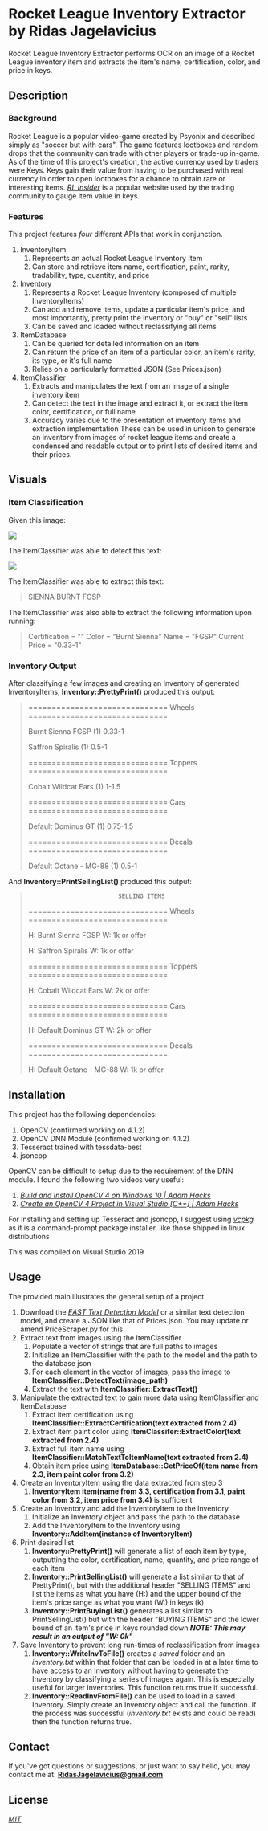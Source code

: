 # Rocket League Inventory Extractor by Ridas Jagelavicius
Rocket League Inventory Extractor performs OCR on an image of a Rocket League inventory item and extracts the item's name, certification, color, and price in keys.

## Description
### Background
Rocket League is a popular video-game created by Psyonix and described simply as "soccer but with cars".
The game features lootboxes and random drops that the community can trade with other players or trade-up in-game.
As of the time of this project's creation, the active currency used by traders were Keys.
Keys gain their value from having to be purchased with real currency in order to open lootboxes for a chance to obtain rare or interesting items.
*[RL Insider](https://rl.insider.gg)* is a popular website used by the trading community to gauge item value in keys.

### Features
This project features *four* different APIs that work in conjunction.
1. InventoryItem
   1. Represents an actual Rocket League Inventory Item
   1. Can store and retrieve item name, certification, paint, rarity, tradability, type, quantity, and price
1. Inventory
   1. Represents a Rocket League Inventory (composed of multiple InventoryItems)
   1. Can add and remove items, update a particular item's price, and most importantly, pretty print the inventory or "buy" or "sell" lists
   1. Can be saved and loaded without reclassifying all items
1. ItemDatabase
   1. Can be queried for detailed information on an item
   1. Can return the price of an item of a particular color, an item's rarity, its type, or it's full name
   1. Relies on a particularly formatted JSON (See Prices.json)
1. ItemClassifier
   1. Extracts and manipulates the text from an image of a single inventory item
   1. Can detect the text in the image and extract it, or extract the item color, certification, or full name
   1. Accuracy varies due to the presentation of inventory items and extraction implementation
These can be used in unison to generate an inventory from images of rocket league items and create a condensed and readable output or to print lists of desired items and their prices.

## Visuals
### Item Classification
Given this image:

![](https://i.imgur.com/tPO6yzt.png)

The ItemClassifier was able to detect this text:

![](https://i.imgur.com/BD9DjxA.png)

The ItemClassifier was able to extract this text:
> SIENNA
> BURNT
> FGSP

The ItemClassifier was also able to extract the following information upon running:
> Certification = ""
> Color = "Burnt Sienna"
> Name = "FGSP"
> Current Price = "0.33-1"

### Inventory Output
After classifying a few images and creating an Inventory of generated InventoryItems,
**Inventory::PrettyPrint()** produced this output:
>==============================  Wheels  ==============================
>
> Burnt Sienna  FGSP (1) 0.33-1
>
> Saffron  Spiralis (1) 0.5-1
>
>==============================  Toppers  ==============================
>
> Cobalt  Wildcat Ears (1) 1-1.5
>
>==============================  Cars  ==============================
>
> Default  Dominus GT (1) 0.75-1.5
>
>==============================  Decals  ==============================
>
>  Default  Octane - MG-88 (1) 0.5-1

And **Inventory::PrintSellingList()** produced this output:
>                              SELLING ITEMS
>==============================  Wheels  ==============================
>
>H: Burnt Sienna  FGSP
>   W: 1k or offer
>
>H: Saffron  Spiralis
>   W: 1k or offer
>
>==============================  Toppers  ==============================
>
>H: Cobalt  Wildcat Ears
>   W: 2k or offer
>
>==============================  Cars  ==============================
>
>H: Default  Dominus GT
>   W: 2k or offer
>
>==============================  Decals  ==============================
>
>H: Default  Octane - MG-88
>   W: 1k or offer

## Installation
This project has the following dependencies:
1. OpenCV (confirmed working on 4.1.2)
1. OpenCV DNN Module (confirmed working on 4.1.2)
1. Tesseract trained with tessdata-best
1. jsoncpp

OpenCV can be difficult to setup due to the requirement of the DNN module.
I found the following two videos very useful:
1. *[Build and Install OpenCV 4 on Windows 10 | Adam Hacks](https://www.youtube.com/watch?v=x5EWlNQ6z5w&)*
1. *[Create an OpenCV 4 Project in Visual Studio [C++] | Adam Hacks](https://www.youtube.com/watch?v=p-6rG6Zgu4U&)*

For installing and setting up Tesseract and jsoncpp, I suggest using *[vcpkg](https://vcpkg.readthedocs.io/en/latest/)* as it is a command-prompt package installer, like those shipped in linux distributions

This was compiled on Visual Studio 2019

## Usage
The provided main illustrates the general setup of a project.
1. Download the *[EAST Text Detection Model](https://github.com/oyyd/frozen_east_text_detection.pb)* or a similar text detection model, and create a JSON like that of Prices.json. You may update or amend PriceScraper.py for this.
1. Extract text from images using the ItemClassifier
   1. Populate a vector of strings that are full paths to images
   1. Initialize an ItemClassifier with the path to the model and the path to the database json
   1. For each element in the vector of images, pass the image to **ItemClassifier::DetectText(image_path)**
   1. Extract the text with **ItemClassifier::ExtractText()**
1. Manipulate the extracted text to gain more data using ItemClassifier and ItemDatabase
   1. Extract item certification using **ItemClassifier::ExtractCertification(text extracted from 2.4)**
   1. Extract item paint color using **ItemClassifer::ExtractColor(text extracted from 2.4)**
   1. Extract full item name using **ItemClassifier::MatchTextToItemName(text extracted from 2.4)**
   1. Obtain item price using **ItemDatabase::GetPriceOf(item name from 2.3, item paint color from 3.2)**
1. Create an InventoryItem using the data extracted from step 3
   1. **InventoryItem item(name from 3.3, certification from 3.1, paint color from 3.2, item price from 3.4)** is sufficient
1. Create an Inventory and add the InventoryItem to the Inventory
   1. Initialize an Inventory object and pass the path to the database
   1. Add the InventoryItem to the Inventory using **Inventory::AddItem(instance of InventoryItem)**
1. Print desired list
   1. **Inventory::PrettyPrint()** will generate a list of each item by type, outputting the color, certification, name, quantity, and price range of each item
   1. **Inventory::PrintSellingList()** will generate a list similar to that of PrettyPrint(), but with the additional header "SELLING ITEMS" and list the items as what you have (H:) and the upper bound of the item's price range as what you want (W:) in keys (k)
   1. **Inventory::PrintBuyingList()** generates a list similar to PrintSellingList() but with the header "BUYING ITEMS" and the lower bound of an item's price in keys rounded down ***NOTE: This may result in an output of "W: 0k"***
1. Save Inventory to prevent long run-times of reclassification from images
   1. **Inventory::WriteInvToFile()** creates a *saved* folder and an *inventory.txt* within that folder that can be loaded in at a later time to have access to an Inventory without having to generate the Inventory by classifying a series of images again. This is especially useful for larger inventories. This function returns true if successful.
   1. **Inventory::ReadInvFromFile()** can be used to load in a saved Inventory. Simply create an Inventory object and call the function. If the process was successful (*inventory.txt* exists and could be read) then the function returns true.

## Contact
If you've got questions or suggestions, or just want to say hello, you may contact me at:
**RidasJagelavicius@gmail.com**

## License
*[MIT](https://choosealicense.com/licenses/mit/)*
